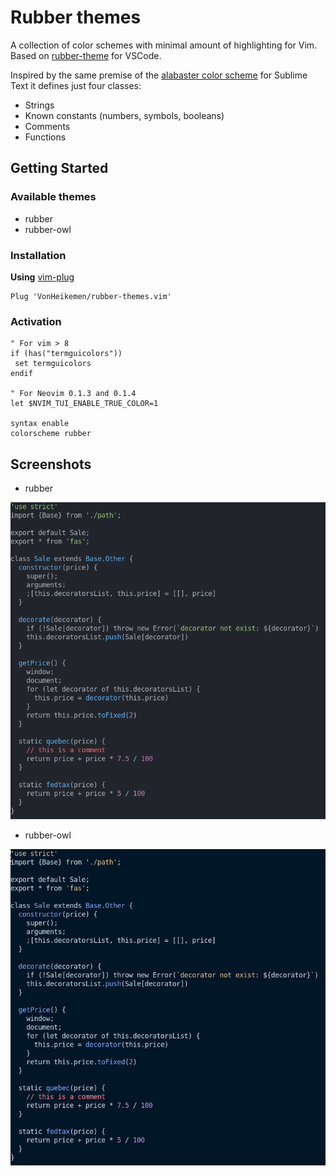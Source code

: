 # Rubber themes
A collection of color schemes with minimal amount of highlighting for Vim. Based on [rubber-theme](https://github.com/apust/vscode-rubber-theme) for VSCode.

Inspired by the same premise of the [alabaster color scheme](https://github.com/tonsky/sublime-scheme-alabaster) for Sublime Text it defines just four classes:
- Strings
- Known constants (numbers, symbols, booleans)
- Comments
- Functions

## Getting Started

### Available themes
- rubber
- rubber-owl

### Installation

**Using** [vim-plug](https://github.com/junegunn/vim-plug)

```vim
Plug 'VonHeikemen/rubber-themes.vim'
```

### Activation
```vim
" For vim > 8
if (has("termguicolors"))
 set termguicolors
endif

" For Neovim 0.1.3 and 0.1.4
let $NVIM_TUI_ENABLE_TRUE_COLOR=1

syntax enable
colorscheme rubber
```

## Screenshots
- rubber

![preview rubber](https://raw.githubusercontent.com/VonHeikemen/rubber-themes.vim/master/assets/screenshot-rubber.png)

- rubber-owl

![preview rubber-owl](https://raw.githubusercontent.com/VonHeikemen/rubber-themes.vim/master/assets/screenshot-rubber-owl.png)
